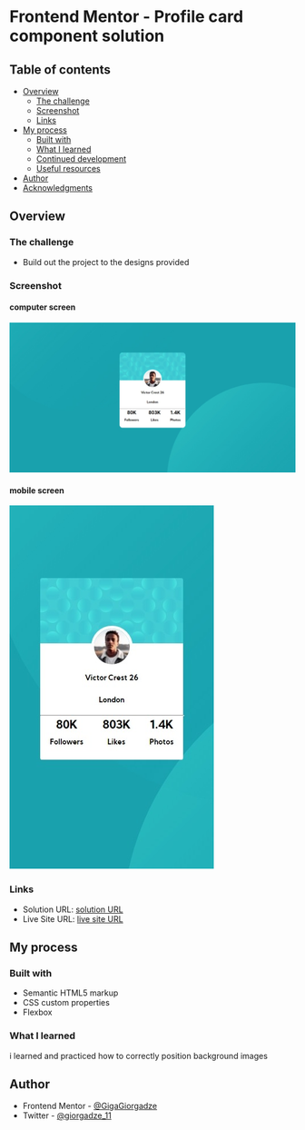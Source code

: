 # Frontend Mentor - Profile card component solution
## Table of contents

- [Overview](#overview)
  - [The challenge](#the-challenge)
  - [Screenshot](#screenshot)
  - [Links](#links)
- [My process](#my-process)
  - [Built with](#built-with)
  - [What I learned](#what-i-learned)
  - [Continued development](#continued-development)
  - [Useful resources](#useful-resources)
- [Author](#author)
- [Acknowledgments](#acknowledgments)


## Overview

### The challenge

- Build out the project to the designs provided

### Screenshot
#### computer screen
![](./images/ss.jpeg)
#### mobile screen
![](./images/Mss.jpeg)


### Links

- Solution URL: [solution URL](https://www.frontendmentor.io/solutions/htmlcss-G7qN1s2PF)
- Live Site URL: [live site URL](https://gigagiorgadze.github.io/Profile-card-component/)

## My process

### Built with

- Semantic HTML5 markup
- CSS custom properties
- Flexbox


### What I learned

i learned and practiced how to correctly position background images




## Author

- Frontend Mentor - [@GigaGiorgadze](https://www.frontendmentor.io/profile/GigaGiorgadze)
- Twitter - [@giorgadze_11](https://www.twitter.com/giorgadze_11)

